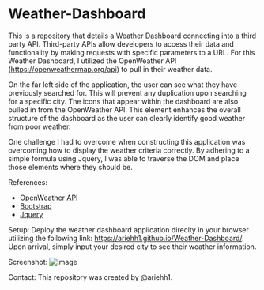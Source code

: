 # Weather-Dashboard

This is a repository that details a Weather Dashboard connecting into a third party API. Third-party APIs allow developers to access their data and functionality by making requests with specific parameters to a URL. For this Weather Dashboard, I utilized the OpenWeather API (https://openweathermap.org/api) to pull in their weather data.

On the far left side of the application, the user can see what they have previously searched for. This will prevent any duplication upon searching for a specific city. The icons that appear within the dashboard are also pulled in from the OpenWeather API. This element enhances the overall structure of the dashboard as the user can clearly identify good weather from poor weather.

One challenge I had to overcome when constructing this application was overcoming how to display the weather criteria correctly. By adhering to a simple formula using Jquery, I was able to traverse the DOM and place those elements where they should be.

References:

- [OpenWeather API](https://openweathermap.org/api)
- [Bootstrap](https://getbootstrap.com/docs/4.4/getting-started/introduction/)
- [Jquery](https://jquery.com/)

Setup:
Deploy the weather dashboard application direclty in your browser utilizing the following link: https://ariehh1.github.io/Weather-Dashboard/. Upon arrival, simply input your desired city to see their weather information.

Screenshot:
![image](https://user-images.githubusercontent.com/57271161/72195859-8a4d8280-33c9-11ea-8c5b-88025a3a40be.png)

Contact:
This repository was created by @ariehh1.
